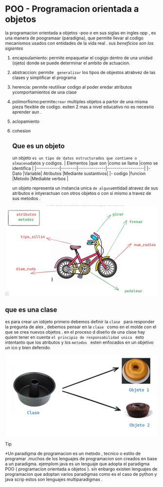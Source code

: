 # POO - Programacion orientada a objetos
la programacion orientada a objetos  -poo o en sus siglas en ingles opp  , es una manera de poogramaar (paradigna), que permite llevar al codigo  mecanismos usados  con entidades de la vida real .
*sus beneficios  son los sigientes*
1. encapsulamiento: permite enpaquetar el cogigo dentro de una unidad (ojeto) donde se puede determinar  el ambito de actuacion.
2. abstraccion: permite ` generalizar` los tipos de objestos atrabvez de las clases  y simplificar el programa
3. herencia: permite reutilixar codigo al poder eredar atributos ycomportamientos de una clase 
4. polimorfismo:permite`crear` multiples objetos a partor de una misma pieza flexible  de codigo.
exiten 2 mas a nivel educativo no es necesrio aprender aun .
5. aclopamiento
6. cohesion
   ## Que es un objeto
   un objeto ` es un tipo de datos estructurados que contiene o almacena `datos y codigos. 
   |  Elementos |que son |como se llama |como se identifica |
   |------------|--------|--------------|-------------------|
   |- Dato        |Variable| Atributos    |Mediante sustantivos|
   |- codigo      |funcion |Metodo        |Mediabte verbos    |

   un objeto representa un instancia unica ` de alguna `entidad atravez de sus atributos e intyeractuan  con otros objetos o con si  mismo a travez de sus metodos .

 ![alt text](image-1.png)



   ## que es una clase 
   es para crear un iobjeto primero debemos definir la `clase ` para responder la pregunta de alex , debemos pensar en la `clase ` como en el molde con el que se crea nuevos objetos .
   en el proceso d diseño  de una clase hay quiem tener en cuenta `el principio de responsabilidad unica ` esto intentanto que los atributos y los `metodos ` esten enfocados en un objetivo un ico y bien defenido.
   
 ![alt text](image.png)


>[!TIP]
*Un paradigma de programacion es un metodo , tecnico o estilo  de programar .muchos de los lenguajes de programacion son creados en base  a un paradigma. ejemplom java es un  lenguaje que adopta el paradigma  POO ( programacion orientada a objetos ). sin enbargo  existen lenguajes de programacion  que adoptan varios paradigmas  como es el caso de python y java scrip  estos son lenguajes multiparadigmas .